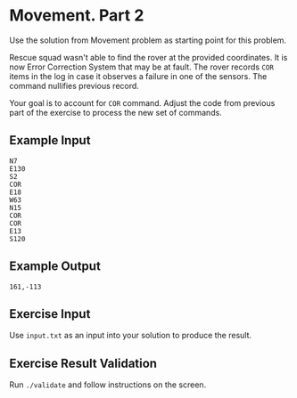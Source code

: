 # Movement. Part 2

Use the solution from Movement problem as starting point for this problem.

Rescue squad wasn't able to find the rover at the provided coordinates. It is now Error Correction System that may be at fault. The rover records `COR` items in the log in case it observes a failure in one of the sensors. The command nullifies previous record.

Your goal is to account for `COR` command. Adjust the code from previous part of the exercise to process the new set of commands.

## Example Input

```
N7
E130
S2
COR
E18
W63
N15
COR
COR
E13
S120
```

## Example Output

```
161,-113
```

## Exercise Input

Use `input.txt` as an input into your solution to produce the result.

## Exercise Result Validation

Run `./validate` and follow instructions on the screen.
